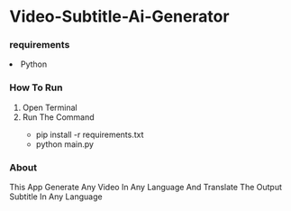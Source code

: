 # Video-Subtitle-Ai-Generator

<h3>requirements</h3>
<li>Python</li>

<h3>How To Run</h3>
<ol>
<li>Open Terminal</li>
<li>Run The Command</li>
<ul>
<li>pip install -r requirements.txt</li>
<li>python main.py</li>
</ul>
</ol>

<h3>About</h3>
<p>This App Generate Any Video In Any Language And Translate The Output Subtitle In Any Language</p>